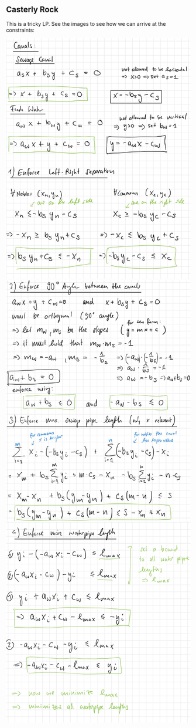 ## Casterly Rock

This is a tricky LP. See the images to see how we can arrive at the constraints:

![LP Constraints Part 1](/week_08/casterly-rock/1.jpeg)
![LP Constraints Part 2](/week_08/casterly-rock/2.jpeg)
![LP Constraints Part 3](/week_08/casterly-rock/3.jpeg)